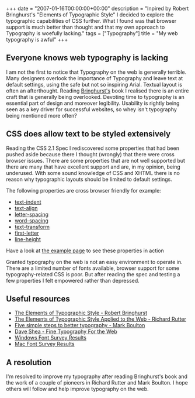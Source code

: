+++
date = "2007-01-16T00:00:00+00:00"
description = "Inpired by Robert Bringhurst's \"Elements of Typographic Style\" I decided to explore the typographic capabilities of CSS further. What I found was that browser support is much better than thought and that my own approach to Typography is woefully lacking."
tags = ["Typography"]
title = "My web typography is awful"
+++

## Everyone knows web typography is lacking

I am not the first to notice that Typography on the web is generally terrible.
Many designers overlook the importance of Typography and leave text at default
settings, using the safe but not so inspiring Arial. Textual layout is often an
afterthought. Reading
<a href="/journal/elements_of_typographic_style_bringhurst/">Bringhurst's</a>
book I realised there is an entire craft that is generally being overlooked.
Devoting time to typography is an essential part of design and moreover
legibility. Usability is rightly being seen as a key driver for successful
websites, so whey isn't typography being mentioned more often?

## CSS does allow text to be styled extensively

Reading the CSS 2.1 Spec I rediscovered some properties that had been pushed
aside because there I thought (wrongly) that there were cross browser issues.
There are some properties that are not well supported but there are many that
have excellent support and are, in my opinion, being underused. With some sound
knowledge of CSS and XHTML there is no reason why typographic layouts should be
limited to default settings.

The following properties are cross browser friendly for example:

- [text-indent][1]
- [text-align][2]
- [letter-spacing][3]
- [word-spacing][3]
- [text-transform][4]
- [first-letter][5]
- [line-height][6]

Have a look at [the example page][7] to see these properties in action

Granted typography on the web is not an easy environment to operate in. There
are a limited number of fonts available, browser support for some
typography-related CSS is poor. But after reading the spec and testing a few
properties I felt empowered rather than depressed.

## Useful resources

- [The Elements of Typographic Style - Robert Bringhurst][8]
- [The Elements of Typographic Style Applied to the Web - Richard Rutter][9]
- [Five simple steps to better typography - Mark Boulton][10]
- [Dave Shea - Fine Typography For the Web][11]
- [Windows Font Survey Results][12]
- [Mac Font Survey Results][13]

## A resolution

I'm resolved to improve my typography after reading Bringhurst's book and the
work of a couple of pioneers in Richard Rutter and Mark Boulton. I hope others
will follow and help improve typography on the web.

[1]: http://www.w3.org/TR/CSS21/text.html#indentation-prop
[2]: http://www.w3.org/TR/CSS21/text.html#alignment-prop
[3]: http://www.w3.org/TR/CSS21/text.html#spacing-props
[4]: http://www.w3.org/TR/CSS21/text.html#propdef-text-transform
[5]: http://www.w3.org/TR/REC-CSS2/selector.html#first-letter
[6]: http://www.w3.org/TR/REC-CSS2/visudet.html#propdef-line-height
[7]: /examples/typography-css
[8]:
  http://www.amazon.com/Elements-Typographic-Style-Robert-Bringhurst/dp/0881791326
[9]: http://webtypography.net/toc/
[10]:
  http://www.markboulton.co.uk/journal/comments/five_simple_steps_to_better_typography/
[11]: http://www.mezzoblue.com/presentations/2005/wdw/type/slides.html
[12]: http://www.codestyle.org/css/font-family/sampler-WindowsResults.shtml
[13]: http://www.codestyle.org/css/font-family/sampler-MacResults.shtml
